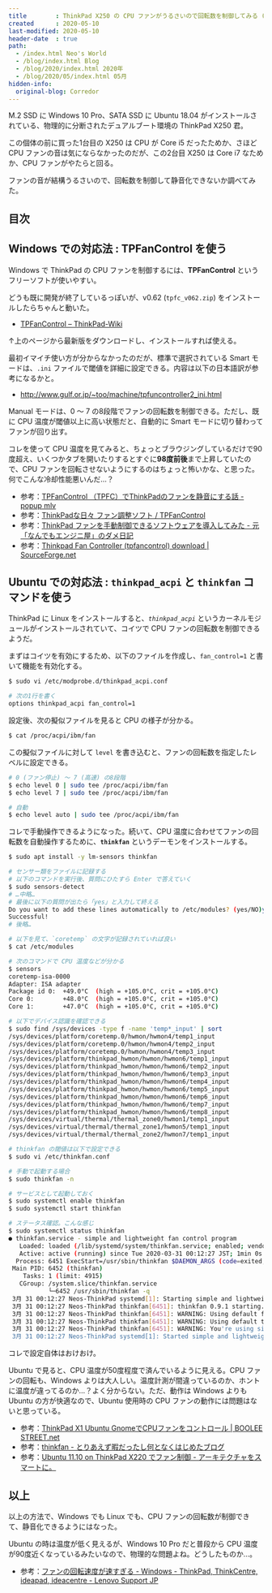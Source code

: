 ```yaml
---
title        : ThinkPad X250 の CPU ファンがうるさいので回転数を制御してみる (Windows・Ubuntu 両方)
created      : 2020-05-10
last-modified: 2020-05-10
header-date  : true
path:
  - /index.html Neo's World
  - /blog/index.html Blog
  - /blog/2020/index.html 2020年
  - /blog/2020/05/index.html 05月
hidden-info:
  original-blog: Corredor
---
```


M.2 SSD に Windows 10 Pro、SATA SSD に Ubuntu 18.04 がインストールされている、物理的に分断されたデュアルブート環境の ThinkPad X250 君。

この個体の前に買った1台目の X250 は CPU が Core i5 だったためか、さほど CPU ファンの音は気にならなかったのだが、この2台目 X250 は Core i7 なためか、CPU ファンがやたらと回る。

ファンの音が結構うるさいので、回転数を制御して静音化できないか調べてみた。

## 目次

## Windows での対応法 : TPFanControl を使う

Windows で ThinkPad の CPU ファンを制御するには、**TPFanControl** というフリーソフトが使いやすい。

どうも既に開発が終了しているっぽいが、v0.62 (`tpfc_v062.zip`) をインストールしたらちゃんと動いた。

- [TPFanControl – ThinkPad-Wiki](https://thinkwiki.de/TPFanControl)

↑上のページから最新版をダウンロードし、インストールすれば使える。

最初イマイチ使い方が分からなかったのだが、標準で選択されている Smart モードは、`.ini` ファイルで閾値を詳細に設定できる。内容は以下の日本語訳が参考になるかと。

- <http://www.gulf.or.jp/~too/machine/tpfuncontroller2_ini.html>

Manual モードは、0 〜 7 の8段階でファンの回転数を制御できる。ただし、既に CPU 温度が閾値以上に高い状態だと、自動的に Smart モードに切り替わってファンが回り出す。

コレを使って CPU 温度を見てみると、ちょっとブラウジングしているだけで90度超え、いくつかタブを開いたりするとすぐに**98度前後**まで上昇していたので、CPU ファンを回転させないようにするのはちょっと怖いかな、と思った。何でこんな冷却性能悪いんだ…？

- 参考：[TPFanControl （TPFC）でThinkPadのファンを静音にする話 - popup mlv](https://popupmlv.hatenablog.com/entry/2018/11/14/123000)
- 参考：[ThinkPadな日々 ファン調整ソフト / TPFanControl](http://thinkpadlover.blog112.fc2.com/blog-entry-21.html)
- 参考：[ThinkPad ファンを手動制御できるソフトウェアを導入してみた - 元「なんでもエンジニ屋」のダメ日記](https://nasunoblog.blogspot.com/2012/03/thinkpad_21.html)
- 参考：[Thinkpad Fan Controller (tpfancontrol) download | SourceForge.net](https://sourceforge.net/projects/tp4xfancontrol/)

## Ubuntu での対応法 : `thinkpad_acpi` と `thinkfan` コマンドを使う

ThinkPad に Linux をインストールすると、*`thinkpad_acpi`* というカーネルモジュールがインストールされていて、コイツで CPU ファンの回転数を制御できるようだ。

まずはコイツを有効にするため、以下のファイルを作成し、`fan_control=1` と書いて機能を有効化する。

```bash
$ sudo vi /etc/modprobe.d/thinkpad_acpi.conf

# 次の1行を書く
options thinkpad_acpi fan_control=1
```

設定後、次の擬似ファイルを見ると CPU の様子が分かる。

```bash
$ cat /proc/acpi/ibm/fan
```

この擬似ファイルに対して `level` を書き込むと、ファンの回転数を指定したレベルに設定できる。

```bash
# 0 (ファン停止) 〜 7 (高速) の8段階
$ echo level 0 | sudo tee /proc/acpi/ibm/fan
$ echo level 7 | sudo tee /proc/acpi/ibm/fan

# 自動
$ echo level auto | sudo tee /proc/acpi/ibm/fan
```

コレで手動操作できるようになった。続いて、CPU 温度に合わせてファンの回転数を自動操作するために、**`thinkfan`** というデーモンをインストールする。

```bash
$ sudo apt install -y lm-sensors thinkfan

# センサー類をファイルに記録する
# 以下のコマンドを実行後、質問にひたすら Enter で答えていく
$ sudo sensors-detect
# …中略…
# 最後に以下の質問が出たら「yes」と入力して終える
Do you want to add these lines automatically to /etc/modules? (yes/NO)yes
Successful!
# 後略…

# 以下を見て、`coretemp` の文字が記録されていれば良い
$ cat /etc/modules

# 次のコマンドで CPU 温度などが分かる
$ sensors
coretemp-isa-0000
Adapter: ISA adapter
Package id 0:  +49.0°C  (high = +105.0°C, crit = +105.0°C)
Core 0:        +48.0°C  (high = +105.0°C, crit = +105.0°C)
Core 1:        +47.0°C  (high = +105.0°C, crit = +105.0°C)

# 以下でデバイス認識を確認できる
$ sudo find /sys/devices -type f -name 'temp*_input' | sort
/sys/devices/platform/coretemp.0/hwmon/hwmon4/temp1_input
/sys/devices/platform/coretemp.0/hwmon/hwmon4/temp2_input
/sys/devices/platform/coretemp.0/hwmon/hwmon4/temp3_input
/sys/devices/platform/thinkpad_hwmon/hwmon/hwmon6/temp1_input
/sys/devices/platform/thinkpad_hwmon/hwmon/hwmon6/temp2_input
/sys/devices/platform/thinkpad_hwmon/hwmon/hwmon6/temp3_input
/sys/devices/platform/thinkpad_hwmon/hwmon/hwmon6/temp4_input
/sys/devices/platform/thinkpad_hwmon/hwmon/hwmon6/temp5_input
/sys/devices/platform/thinkpad_hwmon/hwmon/hwmon6/temp6_input
/sys/devices/platform/thinkpad_hwmon/hwmon/hwmon6/temp7_input
/sys/devices/platform/thinkpad_hwmon/hwmon/hwmon6/temp8_input
/sys/devices/virtual/thermal/thermal_zone0/hwmon1/temp1_input
/sys/devices/virtual/thermal/thermal_zone1/hwmon5/temp1_input
/sys/devices/virtual/thermal/thermal_zone2/hwmon7/temp1_input

# thinkfan の閾値は以下で設定できる
$ sudo vi /etc/thinkfan.conf

# 手動で起動する場合
$ sudo thinkfan -n

# サービスとして起動しておく
$ sudo systemctl enable thinkfan
$ sudo systemctl start thinkfan

# ステータス確認。こんな感じ
$ sudo systemctl status thinkfan
● thinkfan.service - simple and lightweight fan control program
   Loaded: loaded (/lib/systemd/system/thinkfan.service; enabled; vendor preset: enabled)
   Active: active (running) since Tue 2020-03-31 00:12:27 JST; 1min 0s ago
  Process: 6451 ExecStart=/usr/sbin/thinkfan $DAEMON_ARGS (code=exited, status=0/SUCCESS)
 Main PID: 6452 (thinkfan)
    Tasks: 1 (limit: 4915)
   CGroup: /system.slice/thinkfan.service
           └─6452 /usr/sbin/thinkfan -q
 3月 31 00:12:27 Neos-ThinkPad systemd[1]: Starting simple and lightweight fan control program...
 3月 31 00:12:27 Neos-ThinkPad thinkfan[6451]: thinkfan 0.9.1 starting...
 3月 31 00:12:27 Neos-ThinkPad thinkfan[6451]: WARNING: Using default fan control in /proc/acpi/ibm/fan.
 3月 31 00:12:27 Neos-ThinkPad thinkfan[6451]: WARNING: Using default temperature inputs in /proc/acpi/ibm/thermal.
 3月 31 00:12:27 Neos-ThinkPad thinkfan[6451]: WARNING: You're using simple temperature limits without correction values, and your fan will only start at 55 °C. This can be dangerous for your hard drive.
 3月 31 00:12:27 Neos-ThinkPad systemd[1]: Started simple and lightweight fan control program.
```

コレで設定自体はおけおけ。

Ubuntu で見ると、CPU 温度が50度程度で済んでいるように見える。CPU ファンの回転も、Windows よりは大人しい。温度計測が間違っているのか、ホントに温度が違ってるのか…？よく分からない。ただ、動作は Windows よりも Ubuntu の方が快適なので、Ubuntu 使用時の CPU ファンの動作には問題はないと思っている。

- 参考：[ThinkPad X1 Ubuntu GnomeでCPUファンをコントロール | BOOLEE STREET.net](https://booleestreet.net/archives/11263)
- 参考：[thinkfan - とりあえず暇だったし何となくはじめたブログ](https://khiker.hatenablog.jp/entry/20130329/thinkfan)
- 参考：[Ubuntu 11.10 on ThinkPad X220 でファン制御 - アーキテクチャをスマートに。](http://architect-wat.hatenablog.jp/entry/20120102/1327752731)

## 以上

以上の方法で、Windows でも Linux でも、CPU ファンの回転数が制御できて、静音化できるようにはなった。

Ubuntu の時は温度が低く見えるが、Windows 10 Pro だと普段から CPU 温度が90度近くなっているみたいなので、物理的な問題よね。どうしたものか…。

- 参考：[ファンの回転速度が速すぎる - Windows - ThinkPad, ThinkCentre, ideapad, ideacentre - Lenovo Support JP](https://support.lenovo.com/jp/ja/solutions/ht077046)

